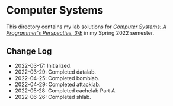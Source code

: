 # Computer Systems

This directory contains my lab solutions for _[Computer Systems: A Programmer's Perspective, 3/E](http://csapp.cs.cmu.edu/3e/labs.html)_ in my Spring 2022 semester.

## Change Log

- 2022-03-17: Initialized.
- 2022-03-29: Completed datalab.
- 2022-04-25: Completed bomblab.
- 2022-04-29: Completed attacklab.
- 2022-05-28: Completed cachelab Part A.
- 2022-06-26: Completed shlab.
